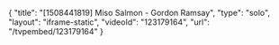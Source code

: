{
    "title": "[1508441819] Miso Salmon - Gordon Ramsay",
    "type": "solo",
    "layout": "iframe-static",
    "videoId": "123179164",
    "url": "\/tvpembed\/123179164"
}